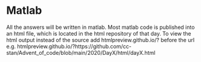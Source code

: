# Matlab

All the answers will be written in matlab. Most matlab code is published into an html file, which is located in the html repository of that day. To view the html output instead of the source add htmlpreview.github.io/? before the url e.g. htmlpreview.github.io/?https://<span></span>github.com/cc-stan/Advent_of_code/blob/main/2020/DayX/html/dayX.html
